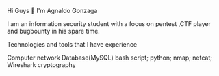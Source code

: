 Hi Guys 👋 I'm Agnaldo Gonzaga

I am an information security student with a focus on pentest ,CTF player and bugbounty in his spare time.

 Technologies and tools that I have experience

Computer network
Database(MySQL)
bash script;
python;
nmap;
netcat;
Wireshark
cryptography

